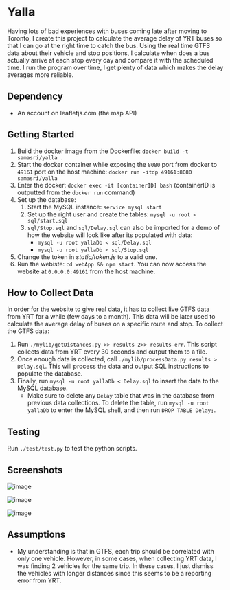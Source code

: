# Yalla

Having lots of bad experiences with buses coming late after moving to Toronto, I create this project to calculate the average delay of YRT buses so that I can go at the right time to catch the bus. Using the real time GTFS data about their vehicle and stop positions, I calculate when does a bus actually arrive at each stop every day and compare it with the scheduled time. I run the program over time, I get plenty of data which makes the delay averages more reliable.

## Dependency

* An account on leafletjs.com (the map API)

## Getting Started

1. Build the docker image from the Dockerfile: `docker build -t samasri/yalla .`
2. Start the docker container while exposing the `8080` port from docker to `49161` port on the host machine: `docker run -itdp 49161:8080 samasri/yalla`
3. Enter the docker: `docker exec -it [containerID] bash` (containerID is outputted from the `docker run` command)
4. Set up the database:
    1. Start the MySQL instance: `service mysql start`
    2. Set up the right user and create the tables: `mysql -u root < sql/start.sql`
    3. `sql/Stop.sql` and `sql/Delay.sql` can also be imported for a demo of how the website will look like after its populated with data:
        * `mysql -u root yallaDb < sql/Delay.sql`
        * `mysql -u root yallaDb < sql/Stop.sql`
5. Change the token in _static/token.js_ to a valid one.
6. Run the webiste: `cd webApp && npm start`. You can now access the website at `0.0.0.0:49161` from the host machine.

## How to Collect Data

In order for the website to give real data, it has to collect live GTFS data from YRT for a while (few days to a month). This data will be later used to calculate the average delay of buses on a specific route and stop. To collect the GTFS data:

1. Run `./mylib/getDistances.py >> results 2>> results-err`. This script collects data from YRT every 30 seconds and output them to a file.
2. Once enough data is collected, call `./mylib/processData.py results > Delay.sql`. This will process the data and output SQL instructions to populate the database.
3. Finally, run `mysql -u root yallaDb < Delay.sql` to insert the data to the MySQL database.
    * Make sure to delete any `Delay` table that was in the database from previous data collections. To delete the table, run `mysql -u root yallaDb` to enter the MySQL shell, and then run `DROP TABLE Delay;`.
    
## Testing

Run `./test/test.py` to test the python scripts.
    
## Screenshots

![image](https://user-images.githubusercontent.com/12204690/74210748-fa665700-4c5a-11ea-9261-b8316dcd3657.png)

![image](https://user-images.githubusercontent.com/12204690/74210808-3dc0c580-4c5b-11ea-9cf4-10158db9bf82.png)

![image](https://user-images.githubusercontent.com/12204690/74210832-54ffb300-4c5b-11ea-8f88-72b8aa56c11d.png)

## Assumptions

* My understanding is that in GTFS, each trip should be correlated with only one vehicle. However, in some cases, when collecting YRT data, I was finding 2 vehicles for the same trip. In these cases, I just dismiss the vehicles with longer distances since this seems to be a reporting error from YRT.
